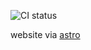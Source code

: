 ![CI status](https://github.com/ourhomeapp/app/workflows/CI/badge.svg)

website via [astro](https://astro.build/)
